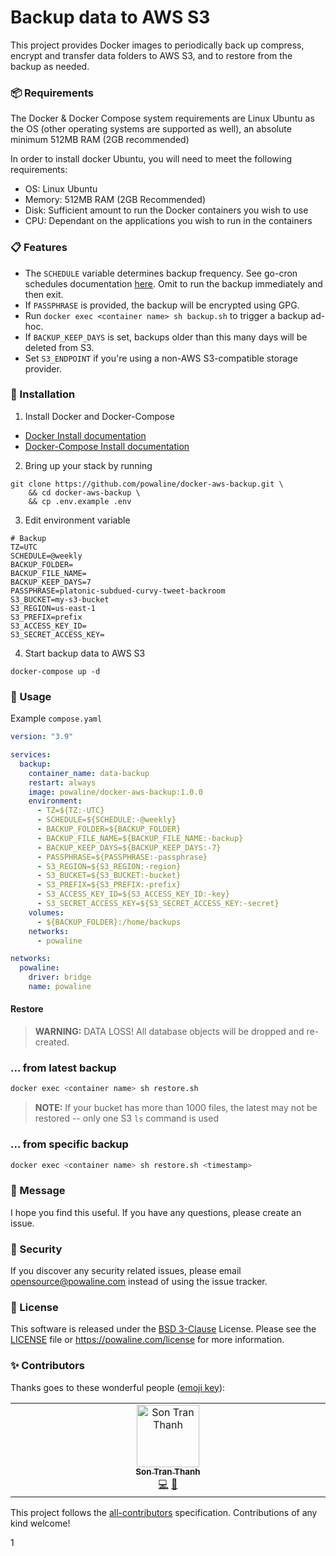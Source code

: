# Backup data to AWS S3

This project provides Docker images to periodically back up compress, encrypt and transfer data folders to AWS S3, and to restore from the
backup as needed.

### 📦 Requirements

The Docker & Docker Compose system requirements are Linux Ubuntu as the OS (other operating systems are supported as
well), an absolute minimum 512MB RAM (2GB recommended)

In order to install docker Ubuntu, you will need to meet the following requirements:

- OS: Linux Ubuntu
- Memory: 512MB RAM (2GB Recommended)
- Disk: Sufficient amount to run the Docker containers you wish to use
- CPU: Dependant on the applications you wish to run in the containers

### 📋 Features

- The `SCHEDULE` variable determines backup frequency. See go-cron schedules
  documentation [here](http://godoc.org/github.com/robfig/cron#hdr-Predefined_schedules). Omit to run the backup
  immediately and then exit.
- If `PASSPHRASE` is provided, the backup will be encrypted using GPG.
- Run `docker exec <container name> sh backup.sh` to trigger a backup ad-hoc.
- If `BACKUP_KEEP_DAYS` is set, backups older than this many days will be deleted from S3.
- Set `S3_ENDPOINT` if you're using a non-AWS S3-compatible storage provider.

### 🔧 Installation

1. Install Docker and Docker-Compose

- [Docker Install documentation](https://docs.docker.com/install/)
- [Docker-Compose Install documentation](https://docs.docker.com/compose/install/)

2. Bring up your stack by running

```shell
git clone https://github.com/powaline/docker-aws-backup.git \
    && cd docker-aws-backup \
    && cp .env.example .env
```

3. Edit environment variable

```dotenv
# Backup
TZ=UTC
SCHEDULE=@weekly
BACKUP_FOLDER=
BACKUP_FILE_NAME=
BACKUP_KEEP_DAYS=7
PASSPHRASE=platonic-subdued-curvy-tweet-backroom
S3_BUCKET=my-s3-bucket
S3_REGION=us-east-1
S3_PREFIX=prefix
S3_ACCESS_KEY_ID=
S3_SECRET_ACCESS_KEY=
```

4. Start backup data to AWS S3

```shell
docker-compose up -d
```

### 📝 Usage

Example `compose.yaml`

```yaml
version: "3.9"

services:
  backup:
    container_name: data-backup
    restart: always
    image: powaline/docker-aws-backup:1.0.0
    environment:
      - TZ=${TZ:-UTC}
      - SCHEDULE=${SCHEDULE:-@weekly}
      - BACKUP_FOLDER=${BACKUP_FOLDER}
      - BACKUP_FILE_NAME=${BACKUP_FILE_NAME:-backup}
      - BACKUP_KEEP_DAYS=${BACKUP_KEEP_DAYS:-7}
      - PASSPHRASE=${PASSPHRASE:-passphrase}
      - S3_REGION=${S3_REGION:-region}
      - S3_BUCKET=${S3_BUCKET:-bucket}
      - S3_PREFIX=${S3_PREFIX:-prefix}
      - S3_ACCESS_KEY_ID=${S3_ACCESS_KEY_ID:-key}
      - S3_SECRET_ACCESS_KEY=${S3_SECRET_ACCESS_KEY:-secret}
    volumes:
      - ${BACKUP_FOLDER}:/home/backups
    networks:
      - powaline

networks:
  powaline:
    driver: bridge
    name: powaline
```

#### Restore

> **WARNING:** DATA LOSS! All database objects will be dropped and re-created.

### ... from latest backup

```sh
docker exec <container name> sh restore.sh
```

> **NOTE:** If your bucket has more than 1000 files, the latest may not be restored -- only one S3 `ls` command is used

### ... from specific backup

```sh
docker exec <container name> sh restore.sh <timestamp>
```

### 📨 Message

I hope you find this useful. If you have any questions, please create an issue.

### 🔐 Security

If you discover any security related issues, please email opensource@powaline.com instead of using the issue tracker.

### 📖 License

This software is released under the [BSD 3-Clause][link-license] License. Please see the [LICENSE](LICENSE) file
or https://powaline.com/license for more information.

### ✨ Contributors

Thanks goes to these wonderful people ([emoji key](https://allcontributors.org/docs/en/emoji-key)):

<!-- ALL-CONTRIBUTORS-LIST:START - Do not remove or modify this section -->
<!-- prettier-ignore-start -->
<!-- markdownlint-disable -->
<table>
  <td align="center" valign="top" width="14.28%">
    <a href="https://trants.me">
      <img src="https://avatars.githubusercontent.com/u/5866677?v=4?s=100" width="100px;" alt="Son Tran Thanh" />
      <br />
      <sub>
        <b>Son Tran Thanh</b>
      </sub>
    </a>
    <br />
    <a href="https://github.com/powaline/docker-aws-backup/commits?author=trants" title="Code">💻</a>
    <a href="https://github.com/powaline/docker-aws-backup/commits?author=trants" title="Documentation">📝</a>
  </td>
</table>

<!-- markdownlint-restore -->
<!-- prettier-ignore-end -->

<!-- ALL-CONTRIBUTORS-LIST:END -->

This project follows the [all-contributors](https://allcontributors.org) specification.
Contributions of any kind welcome!

[link-license]: https://opensource.org/license/bsd-3-clause
1